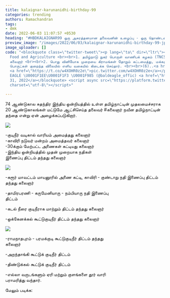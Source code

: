 ```yaml
---
title: kalaignar-karunanidhi-birthday-99
categories: trending
authors: Ramachandran
tags:
- dmk
date: 2022-06-03 11:07:57 +0530
heading: "#HBDKALAIGNAR99 ஒரு அசுரத்தனமான தலைவனின் உழைப்பு - ஒரு தொண்டனின் குரல்"
preview_image: "/images/2022/06/03/kalaignar-karunanidhi-birthday-99-jpg.jpeg"
image_uploader: []
code: "<blockquote class=\"twitter-tweet\"><p lang=\"ta\" dir=\"ltr\"><a href=\"https://twitter.com/hashtag/%E0%AE%89%E0%AE%A3%E0%AE%B5%E0%AF%81%E0%AE%AE%E0%AE%B1%E0%AF%8D%E0%AE%B1%E0%AF%81%E0%AE%AE%E0%AF%8D%E0%AE%B5%E0%AE%BF%E0%AE%B5%E0%AE%9A%E0%AE%BE%E0%AE%AF%E0%AE%AE%E0%AF%8D?src=hash&amp;ref_src=twsrc%5Etfw\">#உணவுமற்றும்விவசாயம்</a><br>/
  Food and Agriculture <br><br>1. தமிழ்நாடு நுகர் பொருள் வாணிபக் கழகம் (TNCSC) அமைத்தது
  கலைஞர் <br><br>2. பொது வினியோக முறையை கிராமங்கள் தோறும் கட்டமைத்து, மக்களுக்கு உணவுப்
  பொருட்கள் குறைந்த விலையில் எளிய வகையில் கிடைக்க செய்தார். <br><br>(6)..<a href=\"https://twitter.com/hashtag/HBDKALAIGNAR99?src=hash&amp;ref_src=twsrc%5Etfw\">#HBDKALAIGNAR99</a>
  <a href=\"https://t.co/w4XOHR0z2e\">pic.twitter.com/w4XOHR0z2e</a></p>&mdash; BALD
  EAGLE \U0001F1EE\U0001F1F3 \U0001F985 (@baldeagle_offic) <a href=\"https://twitter.com/baldeagle_offic/status/1531644163770314753?ref_src=twsrc%5Etfw\">May
  31, 2022</a></blockquote> <script async src=\"https://platform.twitter.com/widgets.js\"
  charset=\"utf-8\"></script>"

---
```

74 ஆண்டுகால சுதந்திர இந்திய ஒன்றியத்தில் உள்ள தமிழ்நாட்டின் முதலமைச்சராக 20 ஆண்டுகாலங்கள் மட்டுமே ஆட்சிசெய்த தலைவர் #கலைஞர் நவீன தமிழ்நாட்டின் தந்தை என்று ஏன் அழைக்கப்படுகிறார்.

![](/images/2022/06/03/kalaignar-karunanidhi-2-jpg.jpeg)

\-குடிநீர் வடிகால் வாரியம் அமைத்தது கலைஞர்  
\-காவிரி நடுவர் மன்றம் அமைத்தவர் கலைஞர்   
\-30க்கும் மேற்பட்ட அணைகள் கட்டியது கலைஞர்  
\-இந்திய ஒன்றியத்தில் முதன் முறையாக நதிகள்      
  இணைப்பு திட்டம் தந்தது கலைஞர்

![](/images/2022/06/03/kalaignar-karunanidhi-1-jpg.jpeg)

\-கரூர் மாவட்டம் மாயனூரில் அணை கட்டி, காவிரி - குண்டாறு நதி இணைப்பு திட்டம் தந்தது கலைஞர்

\-தாமிரபரணி - கருமேனியாரு - நம்பியாரு நதி இணைப்பு   
 திட்டம்

\-கடல் நீரை குடிநீராக மாற்றும் திட்டம் தந்தது கலைஞர்

\-ஒக்கேனக்கல் கூட்டுகுடிநீர் திட்டம் தந்தது கலைஞர்

![](/images/2022/06/03/kalaignar-karunanidhi-3-jpg.jpeg)

\-ராமநாதபுரம் - பரமக்குடி கூட்டுகுடிநீர் திட்டம் தந்தது   
 கலைஞர்

\-அறந்தாங்கி கூட்டுக் குடிநீர் திட்டம்

\-திண்டுக்கல் கூட்டுக் குடிநீர் திட்டம்

\-எல்லா வருடங்களும் ஏரி மற்றும் குளங்களை தூர் வாரி   
  பராமரித்து வந்தார்.

மேலும் படிக்க:
